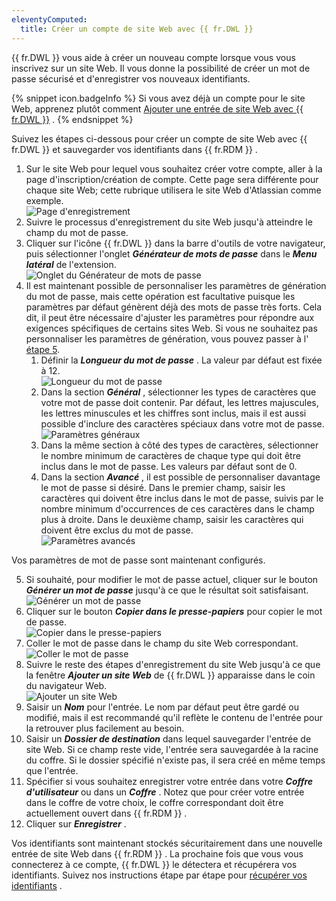 ```yaml
---
eleventyComputed:
  title: Créer un compte de site Web avec {{ fr.DWL }}
---
```

{{ fr.DWL }} vous aide à créer un nouveau compte lorsque vous vous inscrivez sur un site Web. Il vous donne la possibilité de créer un mot de passe sécurisé et d'enregistrer vos nouveaux identifiants.  

{% snippet icon.badgeInfo %} 
Si vous avez déjà un compte pour le site Web, apprenez plutôt comment [Ajouter une entrée de site Web avec {{ fr.DWL }}](/fr/rdm/windows/dwl/using-devolutions-web-login/add-website-entry-dwl/) . 
{% endsnippet %}
 
Suivez les étapes ci-dessous pour créer un compte de site Web avec {{ fr.DWL }} et sauvegarder vos identifiants dans {{ fr.RDM }} .  

1. Sur le site Web pour lequel vous souhaitez créer votre compte, aller à la page d'inscription/création de compte. Cette page sera différente pour chaque site Web; cette rubrique utilisera le site Web d'Atlassian comme exemple.  
![Page d'enregistrement](/img/fr/rdm/windows/RDMWin2091.png) 
1. Suivre le processus d'enregistrement du site Web jusqu'à atteindre le champ du mot de passe. 
1. Cliquer sur l'icône {{ fr.DWL }} dans la barre d'outils de votre navigateur, puis sélectionner l'onglet ***Générateur de mots de passe*** dans le ***Menu latéral*** de l'extension.  
![Onglet du Générateur de mots de passe](/img/fr/rdm/windows/RDMWin2092.png) 
1. Il est maintenant possible de personnaliser les paramètres de génération du mot de passe, mais cette opération est facultative puisque les paramètres par défaut génèrent déjà des mots de passe très forts. Cela dit, il peut être nécessaire d'ajuster les paramètres pour répondre aux exigences spécifiques de certains sites Web. Si vous ne souhaitez pas personnaliser les paramètres de génération, vous pouvez passer à l' <a href="#5">étape 5</a>. 
    1. Définir la ***Longueur du mot de passe*** . La valeur par défaut est fixée à 12.  
    ![Longueur du mot de passe](/img/fr/rdm/windows/RDMWin2095.png) 
    1. Dans la section ***Général*** , sélectionner les types de caractères que votre mot de passe doit contenir. Par défaut, les lettres majuscules, les lettres minuscules et les chiffres sont inclus, mais il est aussi possible d'inclure des caractères spéciaux dans votre mot de passe.  
    ![Paramètres généraux](/img/fr/rdm/windows/RDMWin2096.png) 
    1. Dans la même section à côté des types de caractères, sélectionner le nombre minimum de caractères de chaque type qui doit être inclus dans le mot de passe. Les valeurs par défaut sont de 0. 
    1. Dans la section ***Avancé*** , il est possible de personnaliser davantage le mot de passe si désiré. Dans le premier champ, saisir les caractères qui doivent être inclus dans le mot de passe, suivis par le nombre minimum d'occurrences de ces caractères dans le champ plus à droite. Dans le deuxième champ, saisir les caractères qui doivent être exclus du mot de passe.  
    ![Paramètres avancés](/img/fr/rdm/windows/RDMWin2097.png) 

Vos paramètres de mot de passe sont maintenant configurés.  

5. <a name="5"></a> Si souhaité, pour modifier le mot de passe actuel, cliquer sur le bouton ***Générer un mot de passe*** jusqu'à ce que le résultat soit satisfaisant.  
![Générer un mot de passe](/img/fr/rdm/windows/RDMWin2094.png) 
1. Cliquer sur le bouton ***Copier dans le presse-papiers*** pour copier le mot de passe.  
![Copier dans le presse-papiers](/img/fr/rdm/windows/RDMWin2093.png) 
1. Coller le mot de passe dans le champ du site Web correspondant.  
![Coller le mot de passe](/img/fr/rdm/windows/RDMWin2098.png) 
1. Suivre le reste des étapes d'enregistrement du site Web jusqu'à ce que la fenêtre ***Ajouter un site Web*** de {{ fr.DWL }} apparaisse dans le coin du navigateur Web.  
![Ajouter un site Web](/img/fr/rdm/windows/RDMWin2099.png) 
1. Saisir un ***Nom*** pour l'entrée. Le nom par défaut peut être gardé ou modifié, mais il est recommandé qu'il reflète le contenu de l'entrée pour la retrouver plus facilement au besoin. 
1. Saisir un ***Dossier de destination*** dans lequel sauvegarder l'entrée de site Web. Si ce champ reste vide, l'entrée sera sauvegardée à la racine du coffre. Si le dossier spécifié n'existe pas, il sera créé en même temps que l'entrée. 
1. Spécifier si vous souhaitez enregistrer votre entrée dans votre ***Coffre d'utilisateur*** ou dans un ***Coffre*** . Notez que pour créer votre entrée dans le coffre de votre choix, le coffre correspondant doit être actuellement ouvert dans {{ fr.RDM }} . 
1. Cliquer sur ***Enregistrer*** .  

Vos identifiants sont maintenant stockés sécuritairement dans une nouvelle entrée de site Web dans {{ fr.RDM }} . La prochaine fois que vous vous connecterez à ce compte, {{ fr.DWL }} le détectera et récupérera vos identifiants. Suivez nos instructions étape par étape pour [récupérer vos identifiants](/fr/rdm/windows/dwl/using-devolutions-web-login/retrieve-credentials/) . 

